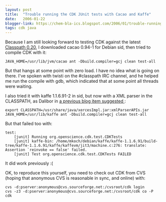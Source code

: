 ```yaml
---
layout: post
title:  "Trouble running the CDK JUnit tests with Cacao and Kaffe"
date:   2006-01-22
blogger-link: https://chem-bla-ics.blogspot.com/2006/01/trouble-running-cdk-junit-tests-with.html
tags: cdk java
---
```


Because I am still looking forward to testing CDK against the latest [Classpath 0.20](http://gnu.wildebeest.org/diary/index.php?p=147),
I downloaded cacao 0.94-1 for Debian sid, then tried to compile CDK with it:

```shell
JAVA_HOME=/usr/lib/jvm/cacao ant -Dbuild.compiler=gcj clean test-all
```

But that hangs at some point with zero load. I have no idea what is going on there. I've spoken with twisti on the
#classpath IRC channel, and he helped me run the compile with gdb, which indicated that at some point all threads were waiting.

I also tried it with kaffe 1.1.6.91-2 in sid, but now with a XML parser in the CLASSPATH, as Dalibor in
[a previous blog item suggested <i class="fa-solid fa-recycle fa-xs"></i>](/blog/2006/01/06/open-source-java-tool-chain-cdk.html):

```shell
export CLASSPATH=/usr/share/java/xercesImpl.jar:xmlParserAPIs.jar
JAVA_HOME=/usr/lib/kaffe ant -Dbuild.compiler=gcj clean test-all
```

But that failed too with:

```shell
test:
    [junit] Running org.openscience.cdk.test.CDKTests
    [junit] kaffe-bin: /home/mkoch/debian/kaffe/kaffe-1.1.6.91/build-tree/kaffe-1.1.6.91/kaffe/kaffevm/jit3/machine.c:276: translate: Assertion `reinvoke == false' failed.
    [junit] Test org.openscience.cdk.test.CDKTests FAILED
```

It did work previously :(

OK, to reproduce this yourself, you need to check out CDK from CVS (hoping that anonymous CVS is reasonable in sync, and online) with:

```shell
cvs -d:pserver:anonymous@cvs.sourceforge.net:/cvsroot/cdk login
cvs -z3 -d:pserver:anonymous@cvs.sourceforge.net:/cvsroot/cdk co -P cdk
```

